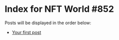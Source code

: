 # Index for NFT World #852
Posts will be displayed in the order below:

- [Your first post](./001-first.md)

